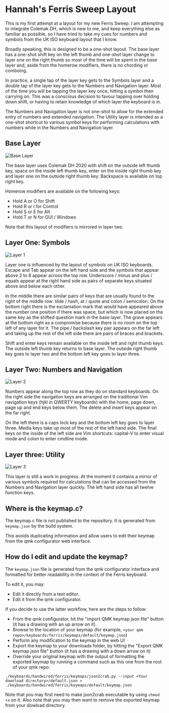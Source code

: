 # Hannah's Ferris Sweep Layout

This is my first attempt at a layout for my new Ferris Sweep. I am attempting to
integrate Colemak DH, which is new to me, and keep everything else as familiar
as possible, so I have tried to take my cues for numbers and symbols from the UK
ISO keyboard layout that I know.

Broadly speaking, this is designed to be a one-shot layout. The base layer has a
one-shot shift key on the left thumb and one-shot layer change to layer one on
the right thumb so most of the time will be spent in the base layer and, aside
from the homerow modifiers, there is no chording or comboing.

In practice, a single tap of the layer key gets to the Symbols layer and a
double tap of the layer key gets to the Numbers and Navigation layer. Most of
the time you will be tapping the layer key once, hitting a symbol then carrying
on. This was a conscious decision to favour tapping over holding down shift, or
having to retain knowledge of which layer the keyboard is in.

The Numbers and Navigation layer is not one-shot to allow for the extended entry
of numbers and extended navigation. The Utility layer is intended as a one-shot
shortcut to various symbol keys for performing calculations with numbers while
in the Numbers and Navigation layer.

## Base Layer

![Base Layer](https://i.imgur.com/NUZzOuL.png)

The base layer uses Colemak DH 2020 with shift on the outside left thumb key,
space on the inside left thumb key, enter on the inside right thumb key and
layer one on the outside right thumb key. Backspace is available on top right
key.

Homerow modifiers are available on the following keys:

* Hold A or O for Shift
* Hold R or I for Control
* Hold S or E for Alt
* Hold T or N for GUI / Windows

Note that this layout of modifiers is mirrored in layer two.

## Layer One: Symbols

![Layer 1](https://i.imgur.com/zYAz1a4.png)

Layer one is influenced by the layout of symbols on UK ISO keyboards. Escape and
Tab appear on the left hand side and the symbols that appear above 2 to 8 appear
across the top row. Underscore / minus and plus / equals appear at the right
hand side as pairs of separate keys situated above and below each other.

In the middle there are similar pairs of keys that are usually found to the
right of the middle row: tilde / hash, at / quote and colon / semicolon. On the
bottom right there is the exclamation mark that would have appeared above the
number one position if there was space, but which is now placed on the same key
as the shifted question mark in the base layer. The grave appears at the bottom
right as a compromise because there is no room on the top left of any layer for
it. The pipe / backslash key pair appears on the far left and taking up the rest
of the left side there are pairs of braces and brackets.

Shift and enter keys remain available on the inside left and right thumb keys.
The outside left thumb key returns to base layer. The outside right thumb key
goes to layer two and the bottom left key goes to layer three.

## Layer Two: Numbers and Navigation

![Layer 2](https://i.imgur.com/ytmFjSk.png)

Numbers appear along the top row as they do on standard keyboards. On the right
side the navigation keys are arranged on the traditional Vim navigation keys
(hjkl in QWERTY keyboards) with the home, page down, page up and end keys below
them. The delete and insert keys appear on the far right.

On the left there is a caps lock key and the bottom left key goes to layer
three. Media keys take up most of the rest of the left hand side. The final keys
on the inside of the left side are Vim shortcuts: capital-V to enter visual mode
and colon to enter cmdline mode.

## Layer three: Utility

![Layer 3](https://i.imgur.com/5irKSZc.png)

This layer is still a work in progress. At the moment it contains a mirror of
various symbols required for calculations that can be accessed from the Numbers
and Navigation layer quickly. The left hand side has all twelve function keys.

## Where is the keymap.c?

The keymap.c file is not published to the repository. It is generated from
`keymap.json` by the build system.

This avoids duplicating information and allow users to edit their keymap from
the qmk configurator web interface.

## How do I edit and update the keymap?

The `keymap.json` file is generated from the qmk configurator interface and
formatted for better readability in the context of the Ferris keyboard.

To edit it, you may:

* Edit it directly from a text editor.
* Edit it from the qmk configurator.

If you decide to use the latter workflow, here are the steps to follow:

* From the qmk configurator, hit the "import QMK keymap json file" button (it
  has a drawing with an up arrow on it).
* Browse to the location of your keymap (for example, `<your qmk
  repo>/keyboards/ferris/keymaps/default/keymap.json`)
* Perform any modification to the keymap in the web UI
* Export the keymap to your downloads folder, by hitting the "Export QMK keymap
  json file" button (it has a drawing with a down arrow on it)
* Override your original keymap with the output of formatting the exported
  keymap by running a command such as this one from the root of your qmk repo:

```shell
./keyboards/handwired/ferris/keymaps/json2crab.py --input <Your download directory>/default.json > ./keyboards/handwired/ferris/keymaps/default/keymap.json
```

Note that you may first need to make json2crab executable by using `chmod +x` on
it. Also note that you may then want to remove the exported keymap from your
dowload directory.
